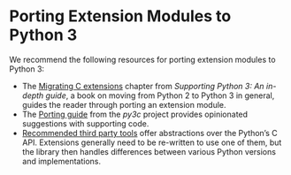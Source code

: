 Porting Extension Modules to Python 3
=====================================

We recommend the following resources for porting extension modules to Python 3:

* The [Migrating C extensions](http://python3porting.com/cextensions.html) chapter from
  *Supporting Python 3: An in-depth guide*, a book on moving from Python 2
  to Python 3 in general, guides the reader through porting an extension
  module.
* The [Porting guide](https://py3c.readthedocs.io/en/latest/guide.html) from the *py3c* project provides opinionated
  suggestions with supporting code.
* [Recommended third party tools](../c-api/intro.html#c-api-tools) offer abstractions over
  the Python’s C API.
  Extensions generally need to be re-written to use one of them,
  but the library then handles differences between various Python
  versions and implementations.
